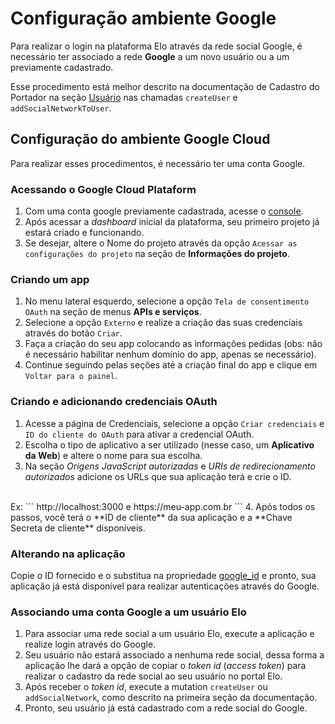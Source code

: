 # Configuração ambiente Google

Para realizar o login na plataforma Elo através da rede social Google, é necessário ter associado a rede **Google** a um novo usuário ou a um previamente cadastrado.

Esse procedimento está melhor descrito na documentação de Cadastro do Portador na seção [Usuário](https://hml-dev.elo.com.br/documentacao/cadastro-do-portador?lng=pt#cadastro-portador/usuario) nas chamadas ``createUser`` e ``addSocialNetworkToUser``.

## Configuração do ambiente Google Cloud
Para realizar esses procedimentos, é necessário ter uma conta Google.

### Acessando o Google Cloud Plataform
1. Com uma conta google previamente cadastrada, acesse o [console](https://console.cloud.google.com/).
2. Após acessar a *dashboard* inicial da plataforma, seu primeiro projeto já estará criado e funcionando.
3. Se desejar, altere o Nome do projeto através da opção `Acessar as configurações do projeto` na seção de **Informações do projeto**.

### Criando um app
1. No menu lateral esquerdo, selecione a opção `Tela de consentimento OAuth` na seção de menus **APIs e serviços**.
2. Selecione a opção `Externo` e realize a criação das suas credenciais através do botão `Criar`.
3. Faça a criação do seu app colocando as informações pedidas (obs: não é necessário habilitar nenhum domínio do app, apenas se necessário).
4. Continue seguindo pelas seções até a criação final do app e clique em `Voltar para o painel`.

### Criando e adicionando credenciais OAuth
1. Acesse a página de Credenciais, selecione a opção `Criar credenciais` e `ID do cliente do OAuth` para ativar a credencial OAuth.
2.  Escolha o tipo de aplicativo a ser utilizado (nesse caso, um **Aplicativo da Web**) e altere o nome para sua escolha.
3.  Na seção *Origens JavaScript autorizadas* e *URIs de redirecionamento autorizados* adicione os URLs que sua aplicação terá e crie o ID.
<br />
Ex: 
```
http://localhost:3000 e https://meu-app.com.br
```
4. Após todos os passos, você terá o **ID de cliente** da sua aplicação e a **Chave Secreta de cliente** disponíveis.


### Alterando na aplicação
Copie o ID fornecido e o substitua na propriedade [google_id](./../configs/api.ts) e pronto, sua aplicação já está disponível para realizar autenticações através do Google.

### Associando uma conta Google a um usuário Elo
1. Para associar uma rede social a um usuário Elo, execute a aplicação e realize login através do Google.
2. Seu usuário não estará associado a nenhuma rede social, dessa forma a aplicação lhe dará a opção de copiar o *token id* (*access token*) para realizar o cadastro da rede social ao seu usuário no portal Elo.
3. Após receber o *token id*, execute a mutation `createUser` ou `addSocialNetwork`, como descrito na primeira seção da documentação.
4. Pronto, seu usuário já está cadastrado com a rede social do Google.
